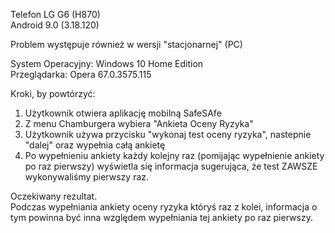 Telefon LG G6 (H870)  
Android 9.0 (3.18.120)  

Problem występuje również w wersji "stacjonarnej" (PC)  

System Operacyjny: Windows 10 Home Edition  
Przeglądarka: Opera 67.0.3575.115  

Kroki, by powtórzyć:  

1. Użytkownik otwiera aplikację mobilną SafeSAfe  
2. Z menu Chamburgera wybiera "Ankieta Oceny Ryzyka"  
3. Użytkownik używa przycisku "wykonaj test oceny ryzyka", nastepnie "dalej" oraz wypełnia całą ankietę  
4. Po wypełnieniu ankiety każdy kolejny raz (pomijając wypełnienie ankiety po raz pierwszy) wyświetla się informacja sugerująca, że test ZAWSZE wykonywaliśmy pierwszy raz.  

Oczekiwany rezultat.  
Podczas wypełniania ankiety oceny ryzyka któryś raz z kolei, informacja o tym powinna być inna względem wypełniania tej ankiety po raz pierwszy.


